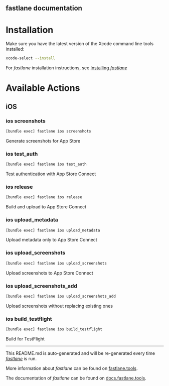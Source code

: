 fastlane documentation
----

# Installation

Make sure you have the latest version of the Xcode command line tools installed:

```sh
xcode-select --install
```

For _fastlane_ installation instructions, see [Installing _fastlane_](https://docs.fastlane.tools/#installing-fastlane)

# Available Actions

## iOS

### ios screenshots

```sh
[bundle exec] fastlane ios screenshots
```

Generate screenshots for App Store

### ios test_auth

```sh
[bundle exec] fastlane ios test_auth
```

Test authentication with App Store Connect

### ios release

```sh
[bundle exec] fastlane ios release
```

Build and upload to App Store Connect

### ios upload_metadata

```sh
[bundle exec] fastlane ios upload_metadata
```

Upload metadata only to App Store Connect

### ios upload_screenshots

```sh
[bundle exec] fastlane ios upload_screenshots
```

Upload screenshots to App Store Connect

### ios upload_screenshots_add

```sh
[bundle exec] fastlane ios upload_screenshots_add
```

Upload screenshots without replacing existing ones

### ios build_testflight

```sh
[bundle exec] fastlane ios build_testflight
```

Build for TestFlight

----

This README.md is auto-generated and will be re-generated every time [_fastlane_](https://fastlane.tools) is run.

More information about _fastlane_ can be found on [fastlane.tools](https://fastlane.tools).

The documentation of _fastlane_ can be found on [docs.fastlane.tools](https://docs.fastlane.tools).
